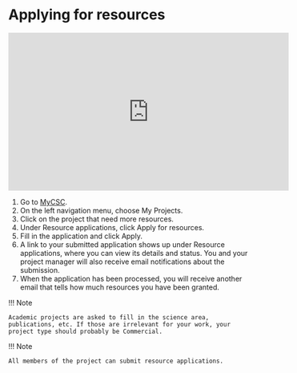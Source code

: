 # Applying for resources

<iframe width="560" height="315" src="https://www.youtube.com/embed/WQIO0x5GxSc" frameborder="0" allow="accelerometer; autoplay; encrypted-media; gyroscope; picture-in-picture" allowfullscreen></iframe>

1. Go to [MyCSC](https://my.csc.fi).
1. On the left navigation menu, choose My Projects.
1. Click on the project that need more resources.
1. Under Resource applications, click Apply for resources.
1. Fill in the application and click Apply.
1. A link to your submitted application shows up under Resource
applications, where you can view its details and status. You and your
project manager will also receive email notifications about the
submission.
1. When the application has been processed, you will receive another
email that tells how much resources you have been granted.

!!! Note

    Academic projects are asked to fill in the science area,
    publications, etc. If those are irrelevant for your work, your
    project type should probably be Commercial.

!!! Note

    All members of the project can submit resource applications.
